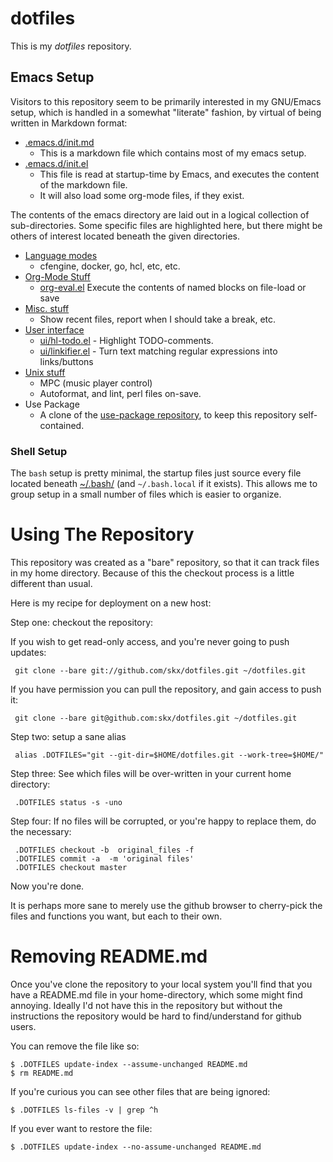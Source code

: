 # dotfiles

This is my _dotfiles_ repository.

## Emacs Setup

Visitors to this repository seem to be primarily interested in my GNU/Emacs setup, which is handled in a somewhat "literate" fashion, by virtual of being written in Markdown format:

* [.emacs.d/init.md](.emacs.d/init.md)
  * This is a markdown file which contains most of my emacs setup.
* [.emacs.d/init.el](.emacs.d/init.el)
  * This file is read at startup-time by Emacs, and executes the content of the markdown file.
  * It will also load some org-mode files, if they exist.

The contents of the emacs directory are laid out in a logical collection of sub-directories.  Some specific files are highlighted here, but there might be others of interest located beneath the given directories.

* [Language modes](.emacs.d/lang/)
  * cfengine, docker, go, hcl, etc, etc.
* [Org-Mode Stuff](.emacs.d/org)
  * [org-eval.el](.emacs.d/org/org-eval.el) Execute the contents of named blocks on file-load or save
* [Misc. stuff](.emacs.d/misc)
  * Show recent files, report when I should take a break, etc.
* [User interface](.emacs.d/ui)
  * [ui/hl-todo.el](.emacs.d/ui/hl-todo.el) - Highlight TODO-comments.
  * [ui/linkifier.el](.emacs.d/ui/linkifier.el) - Turn text matching regular expressions into links/buttons
* [Unix stuff](.emacs.d/unix)
  * MPC (music player control)
  * Autoformat, and lint, perl files on-save.
* Use Package
  * A clone of the [use-package repository](https://github.com/jwiegley/use-package), to keep this repository self-contained.


### Shell Setup

The `bash` setup is pretty minimal, the startup files just source every file located beneath [~/.bash/](.bash/) (and `~/.bash.local` if it exists).  This allows me to group setup in a small number of files which is easier to organize.

# Using The Repository

This repository was created as a "bare" repository, so that it can track files in my home directory.  Because of this the checkout process is a little different than usual.

Here is my recipe for deployment on a new host:

Step one: checkout the repository:

If you wish to get read-only access, and you're never going to push updates:

     git clone --bare git://github.com/skx/dotfiles.git ~/dotfiles.git

If you have permission you can pull the repository, and gain access to push it:

     git clone --bare git@github.com:skx/dotfiles.git ~/dotfiles.git

Step two: setup a sane alias

     alias .DOTFILES="git --git-dir=$HOME/dotfiles.git --work-tree=$HOME/"

Step three: See which files will be over-written in your current home directory:

     .DOTFILES status -s -uno

Step four:  If no files will be corrupted, or you're happy to replace them, do the necessary:

     .DOTFILES checkout -b  original_files -f
     .DOTFILES commit -a  -m 'original files'
     .DOTFILES checkout master

Now you're done.

It is perhaps more sane to merely use the github browser to cherry-pick the files and functions you want, but each to their own.

# Removing README.md

Once you've clone the repository to your local system you'll find that you have a README.md file in your home-directory, which some might find annoying.  Ideally I'd not have this in the repository but without the instructions the repository would be hard to find/understand for github users.

You can remove the file like so:

    $ .DOTFILES update-index --assume-unchanged README.md
    $ rm README.md

If you're curious you can see other files that are being ignored:

    $ .DOTFILES ls-files -v | grep ^h

If you ever want to restore the file:

    $ .DOTFILES update-index --no-assume-unchanged README.md
